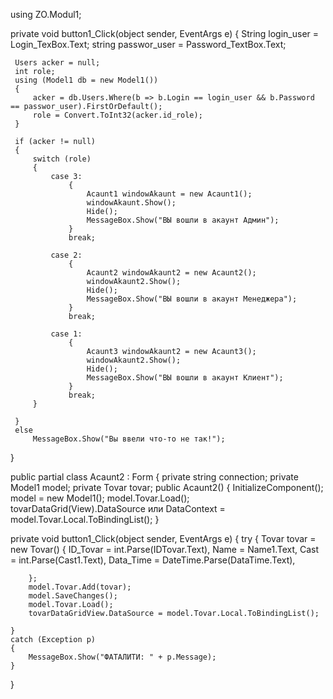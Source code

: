 using ZO.Modul1;

 private void button1_Click(object sender, EventArgs e)
 {
     String login_user = Login_TexBox.Text;
     string passwor_user = Password_TextBox.Text;


     Users acker = null;
     int role;
     using (Model1 db = new Model1())
     {
         acker = db.Users.Where(b => b.Login == login_user && b.Password == passwor_user).FirstOrDefault();
         role = Convert.ToInt32(acker.id_role);
     }

     if (acker != null)
     {
         switch (role)
         {
             case 3:
                 {
                     Acaunt1 windowAkaunt = new Acaunt1();
                     windowAkaunt.Show();
                     Hide();
                     MessageBox.Show("ВЫ вошли в акаунт Админ");
                 }
                 break;

             case 2:
                 {
                     Acaunt2 windowAkaunt2 = new Acaunt2();
                     windowAkaunt2.Show();
                     Hide();
                     MessageBox.Show("ВЫ вошли в акаунт Менеджера");
                 }
                 break;

             case 1:
                 {
                     Acaunt3 windowAkaunt2 = new Acaunt3();
                     windowAkaunt2.Show();
                     Hide();
                     MessageBox.Show("ВЫ вошли в акаунт Клиент");
                 }
                 break;
         }

     }
     else
         MessageBox.Show("Вы ввели что-то не так!");
 }



public partial class Acaunt2 : Form
 {
     private string connection;
     private Model1 model;
     private Tovar tovar;
     public Acaunt2()
     {
         InitializeComponent();
         model = new Model1();
         model.Tovar.Load();
         tovarDataGrid(View).DataSource или DataContext = model.Tovar.Local.ToBindingList();
     }




private void button1_Click(object sender, EventArgs e)
{
    try
    {
        Tovar tovar = new Tovar()
        {
            ID_Tovar = int.Parse(IDTovar.Text),
            Name = Name1.Text,
            Cast = int.Parse(Cast1.Text),
     Data_Time = DateTime.Parse(DataTime.Text),

        };
        model.Tovar.Add(tovar);
        model.SaveChanges();
        model.Tovar.Load();
        tovarDataGridView.DataSource = model.Tovar.Local.ToBindingList();

    }
    catch (Exception p) 
    {
        MessageBox.Show("ФАТАЛИТИ: " + p.Message);
    }
}


